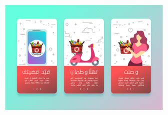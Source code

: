 ![Ched Darek](https://raw.githubusercontent.com/NidhalChelhi/Ched-Darek-Gabes/master/ched_darek/assets/Poster.jpg)
